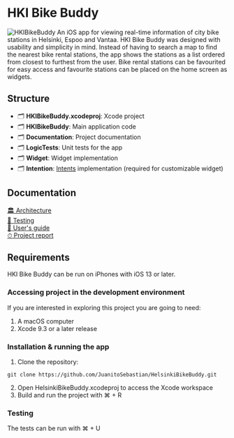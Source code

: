 # HKI Bike Buddy
![HKIBikeBuddy](https://raw.githubusercontent.com/JuanitoSebastian/HelsinkiBikeBuddy/main/Documentation/graphics/ReadMeHeader.png)
An iOS app for viewing real-time information of city bike stations in Helsinki, Espoo and Vantaa. HKI Bike Buddy was designed with usability and simplicity in mind. Instead of having to search a map to find the nearest bike rental stations, the app shows the stations as a list ordered from closest to furthest from the user. Bike rental stations can be favourited for easy access and favourite stations can be placed on the home screen as widgets.
## Structure
- 🗂 **HKIBikeBuddy.xcodeproj**: Xcode project
- 🗂 **HKIBikeBuddy**: Main application code
- 🗂 **Documentation**: Project documentation
- 🗂 **LogicTests**: Unit tests for the app
- 🗂 **Widget**: Widget implementation
- 🗂 **Intention**: [Intents](https://developer.apple.com/design/human-interface-guidelines/siri/overview/custom-intents/) implementation (required for customizable widget)
## Documentation
[🏛 Architecture](https://github.com/JuanitoSebastian/HelsinkiBikeBuddy/blob/main/Documentation/Architecture.md)\
[🧪 Testing](https://github.com/JuanitoSebastian/HelsinkiBikeBuddy)\
[📱 User's guide](https://github.com/JuanitoSebastian/HelsinkiBikeBuddy/blob/main/Documentation/UserGuide.md)\
[⏱ Project report](https://github.com/JuanitoSebastian/HelsinkiBikeBuddy)
## Requirements
HKI Bike Buddy can be run on iPhones with iOS 13 or later. 
### Accessing project in the development environment
If you are interested in exploring this project you are going to need:
1. A macOS computer
2. Xcode 9.3 or a later release
### Installation & running the app
1. Clone the repository:
```
git clone https://github.com/JuanitoSebastian/HelsinkiBikeBuddy.git
```
2. Open HelsinkiBikeBuddy.xcodeproj to access the Xcode workspace
3. Build and run the project with ⌘ + R
### Testing
The tests can be run with ⌘ + U
